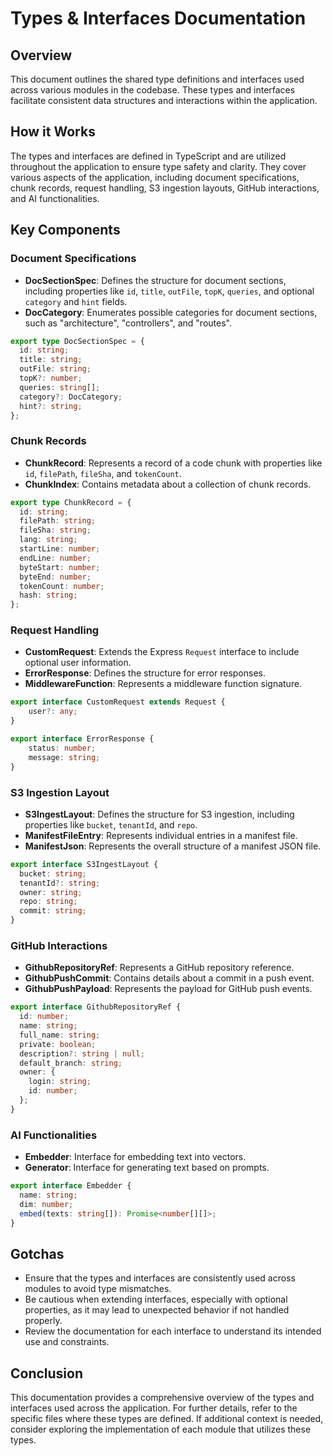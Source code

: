 # Types & Interfaces Documentation

## Overview
This document outlines the shared type definitions and interfaces used across various modules in the codebase. These types and interfaces facilitate consistent data structures and interactions within the application.

## How it Works
The types and interfaces are defined in TypeScript and are utilized throughout the application to ensure type safety and clarity. They cover various aspects of the application, including document specifications, chunk records, request handling, S3 ingestion layouts, GitHub interactions, and AI functionalities.

## Key Components

### Document Specifications
- **DocSectionSpec**: Defines the structure for document sections, including properties like `id`, `title`, `outFile`, `topK`, `queries`, and optional `category` and `hint` fields.
- **DocCategory**: Enumerates possible categories for document sections, such as "architecture", "controllers", and "routes".

```typescript
export type DocSectionSpec = {
  id: string;
  title: string;
  outFile: string;
  topK?: number;
  queries: string[];
  category?: DocCategory;
  hint?: string;
};
```

### Chunk Records
- **ChunkRecord**: Represents a record of a code chunk with properties like `id`, `filePath`, `fileSha`, and `tokenCount`.
- **ChunkIndex**: Contains metadata about a collection of chunk records.

```typescript
export type ChunkRecord = {
  id: string;
  filePath: string;
  fileSha: string;
  lang: string;
  startLine: number;
  endLine: number;
  byteStart: number;
  byteEnd: number;
  tokenCount: number;
  hash: string;
};
```

### Request Handling
- **CustomRequest**: Extends the Express `Request` interface to include optional user information.
- **ErrorResponse**: Defines the structure for error responses.
- **MiddlewareFunction**: Represents a middleware function signature.

```typescript
export interface CustomRequest extends Request {
    user?: any;
}

export interface ErrorResponse {
    status: number;
    message: string;
}
```

### S3 Ingestion Layout
- **S3IngestLayout**: Defines the structure for S3 ingestion, including properties like `bucket`, `tenantId`, and `repo`.
- **ManifestFileEntry**: Represents individual entries in a manifest file.
- **ManifestJson**: Represents the overall structure of a manifest JSON file.

```typescript
export interface S3IngestLayout {
  bucket: string;
  tenantId?: string;
  owner: string;
  repo: string;
  commit: string;
}
```

### GitHub Interactions
- **GithubRepositoryRef**: Represents a GitHub repository reference.
- **GithubPushCommit**: Contains details about a commit in a push event.
- **GithubPushPayload**: Represents the payload for GitHub push events.

```typescript
export interface GithubRepositoryRef {
  id: number;
  name: string;
  full_name: string;
  private: boolean;
  description?: string | null;
  default_branch: string;
  owner: {
    login: string;
    id: number;
  };
}
```

### AI Functionalities
- **Embedder**: Interface for embedding text into vectors.
- **Generator**: Interface for generating text based on prompts.

```typescript
export interface Embedder {
  name: string;
  dim: number;
  embed(texts: string[]): Promise<number[][]>;
}
```

## Gotchas
- Ensure that the types and interfaces are consistently used across modules to avoid type mismatches.
- Be cautious when extending interfaces, especially with optional properties, as it may lead to unexpected behavior if not handled properly.
- Review the documentation for each interface to understand its intended use and constraints.

## Conclusion
This documentation provides a comprehensive overview of the types and interfaces used across the application. For further details, refer to the specific files where these types are defined. If additional context is needed, consider exploring the implementation of each module that utilizes these types.